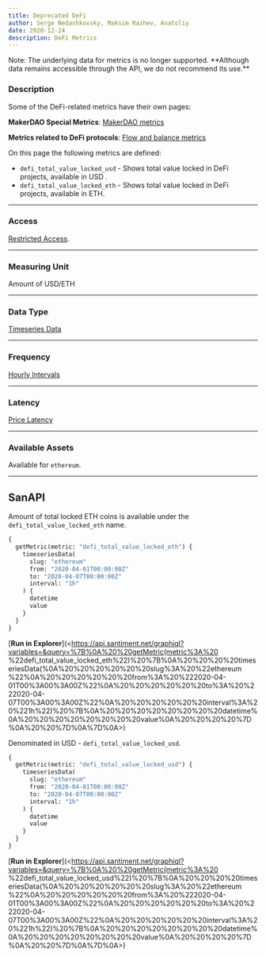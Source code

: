 ```yaml
---
title: Deprecated DeFi
author: Serge Nedashkovsky, Maksim Razhev, Anatoliy
date: 2020-12-24
description: DeFi Metrics
---
```


<Notebox type="note">
Note: The underlying data for metrics is no longer supported.
**Although data remains accessible through the API, we do not recommend its use.**
</Notebox>

### Description

Some of the DeFi-related metrics have their own pages:

**MakerDAO Special Metrics**:
[MakerDAO metrics](/metrics/lending-and-borrowing-protocols/makerdao/)

**Metrics related to DeFi protocols**:
[Flow and balance metrics](/metrics/labeled-balance)

On this page the following metrics are defined:

* `defi_total_value_locked_usd` - Shows total value locked in DeFi projects, available in USD .
* `defi_total_value_locked_eth` - Shows total value locked in DeFi projects, available in ETH.

---

### Access

[Restricted Access](/metrics/details/access#restricted-access).

---

### Measuring Unit

Amount of USD/ETH 

---

### Data Type

[Timeseries Data](/metrics/details/data-type#timeseries-data)

---

### Frequency

[Hourly Intervals](/metrics/details/frequency#hourly-frequency)

---

### Latency

[Price Latency](/metrics/details/latency#price-latency)

---

### Available Assets

Available for `ethereum`.

---

## SanAPI

Amount of total locked ETH coins is available under the `defi_total_value_locked_eth` name.

```graphql
{
  getMetric(metric: "defi_total_value_locked_eth") {
    timeseriesData(
      slug: "ethereum"
      from: "2020-04-01T00:00:00Z"
      to: "2020-04-07T00:00:00Z"
      interval: "1h"
    ) {
      datetime
      value
    }
  }
}
```

[**Run in Explorer**](<https://api.santiment.net/graphiql?variables=&query=%7B%0A%20%20getMetric(metric%3A%20
%22defi_total_value_locked_eth%22)%20%7B%0A%20%20%20%20timeseriesData(%0A%20%20%20%20%20%20slug%3A%20%22ethereum
%22%0A%20%20%20%20%20%20from%3A%20%222020-04-01T00%3A00%3A00Z%22%0A%20%20%20%20%20%20to%3A%20%222020-04-07T00%3A00%3A00Z%22%0A%20%20%20%20%20%20interval%3A%20%221h%22)%20%7B%0A%20%20%20%20%20%20%20%20datetime%0A%20%20%20%20%20%20%20%20value%0A%20%20%20%20%7D%0A%20%20%7D%0A%7D%0A>)

Denominated in USD - `defi_total_value_locked_usd`.

```graphql
{
  getMetric(metric: "defi_total_value_locked_usd") {
    timeseriesData(
      slug: "ethereum"
      from: "2020-04-01T00:00:00Z"
      to: "2020-04-07T00:00:00Z"
      interval: "1h"
    ) {
      datetime
      value
    }
  }
}
```

[**Run in Explorer**](<https://api.santiment.net/graphiql?variables=&query=%7B%0A%20%20getMetric(metric%3A%20
%22defi_total_value_locked_usd%22)%20%7B%0A%20%20%20%20timeseriesData(%0A%20%20%20%20%20%20slug%3A%20%22ethereum
%22%0A%20%20%20%20%20%20from%3A%20%222020-04-01T00%3A00%3A00Z%22%0A%20%20%20%20%20%20to%3A%20%222020-04-07T00%3A00%3A00Z%22%0A%20%20%20%20%20%20interval%3A%20%221h%22)%20%7B%0A%20%20%20%20%20%20%20%20datetime%0A%20%20%20%20%20%20%20%20value%0A%20%20%20%20%7D%0A%20%20%7D%0A%7D%0A>)
